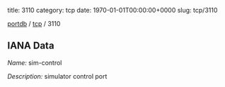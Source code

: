 title: 3110
category: tcp
date: 1970-01-01T00:00:00+0000
slug: tcp/3110

[portdb](/) / [tcp](/category/tcp.html) / 3110


## IANA Data

_Name:_ sim-control

_Description:_ simulator control port

